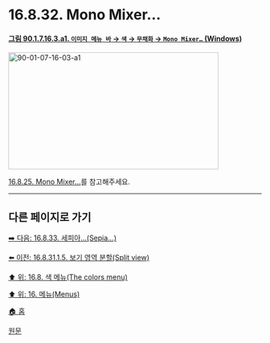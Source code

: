 # 16.8.32. Mono Mixer…

<a id="90-01-07-16-03-a1"></a>

#### [그림 90.1.7.16.3.a1. `이미지 메뉴 바` → `색` → `무채화` → `Mono Mixer…` (Windows)](./90-01-07-16-03-mono_mixer.md#90-01-07-16-03-a1)
<img width="418" height="233" alt="90-01-07-16-03-a1" src="https://github.com/user-attachments/assets/715bfddf-f7b2-492f-bf45-dec3324b959b" />

[16.8.25. Mono Mixer…](./16-08-25-00-mono-mixer.md)를 참고해주세요.

***

## 다른 페이지로 가기

[➡️ 다음: 16.8.33. 세피아…(Sepia…)](./16-08-33-00-sepia.md)

[⬅️ 이전: 16.8.31.1.5. 보기 영역 분할(Split view)](./16-08-31-01-05-split_view.md)

[⬆️ 위: 16.8. 색 메뉴(The colors menu)](./16-08-00-the-colors-menu.md)

[⬆️ 위: 16. 메뉴(Menus)](./16-00-menus.md)

[🏠 홈](./00-home.md)

[원문](https://docs.gimp.org/2.10/ko/gimp-colors-desaturate-mono-mixer.html)